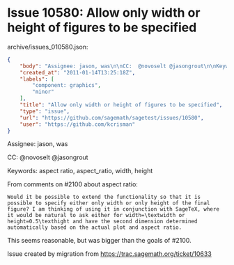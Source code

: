 # Issue 10580: Allow only width or height of figures to be specified

archive/issues_010580.json:
```json
{
    "body": "Assignee: jason, was\n\nCC:  @novoselt @jasongrout\n\nKeywords: aspect ratio, aspect_ratio, width, height\n\nFrom comments on #2100 about aspect ratio:\n\n```\nWould it be possible to extend the functionality so that it is possible to specify either only width or only height of the final figure? I am thinking of using it in conjunction with SageTeX, where it would be natural to ask either for width=\\textwidth or height=0.5\\texthight and have the second dimension determined automatically based on the actual plot and aspect ratio.\n```\n\nThis seems reasonable, but was bigger than the goals of #2100.\n\nIssue created by migration from https://trac.sagemath.org/ticket/10633\n\n",
    "created_at": "2011-01-14T13:25:18Z",
    "labels": [
        "component: graphics",
        "minor"
    ],
    "title": "Allow only width or height of figures to be specified",
    "type": "issue",
    "url": "https://github.com/sagemath/sagetest/issues/10580",
    "user": "https://github.com/kcrisman"
}
```
Assignee: jason, was

CC:  @novoselt @jasongrout

Keywords: aspect ratio, aspect_ratio, width, height

From comments on #2100 about aspect ratio:

```
Would it be possible to extend the functionality so that it is possible to specify either only width or only height of the final figure? I am thinking of using it in conjunction with SageTeX, where it would be natural to ask either for width=\textwidth or height=0.5\texthight and have the second dimension determined automatically based on the actual plot and aspect ratio.
```

This seems reasonable, but was bigger than the goals of #2100.

Issue created by migration from https://trac.sagemath.org/ticket/10633


